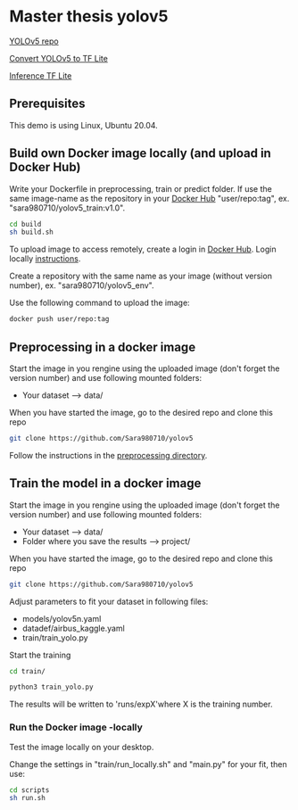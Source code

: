 # Master thesis yolov5

[YOLOv5 repo](https://github.com/ultralytics/yolov5)

[Convert YOLOv5 to TF Lite](https://www.codeproject.com/Articles/5293077/Converting-YOLOv5-PyTorch-Model-Weights-to-TensorF)

[Inference TF Lite](https://www.tensorflow.org/lite/guide/inference)

## Prerequisites
This demo is using Linux, Ubuntu 20.04.

## Build own Docker image locally (and upload in Docker Hub)
Write your Dockerfile in preprocessing, train or predict folder. If use the same image-name as the repository in your [Docker Hub](https://hub.docker.com/) "user/repo:tag", ex. "sara980710/yolov5_train:v1.0". 
````bash
cd build
sh build.sh
````
To upload image to access remotely, create a login in [Docker Hub](https://hub.docker.com/). 
Login locally [instructions](https://docs.docker.com/engine/reference/commandline/login/).

Create a repository with the same name as your image (without version number), ex. "sara980710/yolov5_env". 

Use the following command to upload the image:
````bash
docker push user/repo:tag
````

## Preprocessing in a docker image
Start the image in you rengine using the uploaded image (don't forget the version number) and use following mounted folders:
* Your dataset --> data/

When you have started the image, go to the desired repo and clone this repo
````bash
git clone https://github.com/Sara980710/yolov5
````
Follow the instructions in the [preprocessing directory](https://github.com/Sara980710/yolov5/tree/main/preprocessing). 

## Train the model in a docker image
Start the image in you rengine using the uploaded image (don't forget the version number) and use following mounted folders:
* Your dataset --> data/
* Folder where you save the results --> project/

When you have started the image, go to the desired repo and clone this repo
````bash
git clone https://github.com/Sara980710/yolov5
````
Adjust parameters to fit your dataset in following files:
* models/yolov5n.yaml
* datadef/airbus_kaggle.yaml
* train/train_yolo.py

Start the training
````bash
cd train/
````
````bash
python3 train_yolo.py
````
The results will be written to 'runs/expX'where X is the training number. 

### Run the Docker image -locally
Test the image locally on your desktop. 

Change the settings in "train/run_locally.sh" and "main.py" for your fit, then use:

````bash
cd scripts
sh run.sh
````
